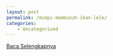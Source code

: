 ```yaml
---
layout: post
permalink: /mimpi-membunuh-ikan-lele/
categories:
    - Uncategorized
---
```


[Baca Selengkapnya](/08)